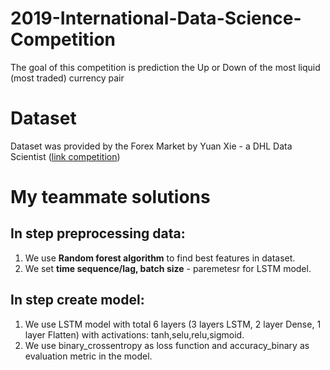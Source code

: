 # 2019-International-Data-Science-Competition

The goal of this competition is prediction the Up or Down of the most liquid (most traded) currency pair

# Dataset
Dataset was provided by the Forex Market by Yuan Xie - a DHL Data Scientist ([link competition](https://www.isods.org/news-times/item/1-2019-international-data-science-competition))

# My teammate solutions

## In step preprocessing data:
  1. We use **Random forest algorithm** to find best features in dataset.
  2. We set **time sequence/lag, batch size** - paremetesr for LSTM model.
  
## In step create model:
  1. We use LSTM model with total 6 layers (3 layers LSTM, 2 layer Dense, 1 layer Flatten) with activations: tanh,selu,relu,sigmoid. 
  2. We use binary_crossentropy as loss function and accuracy_binary as evaluation metric in the model.
  

